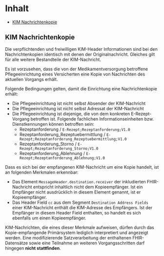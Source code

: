 # Inhalt

- [KIM Nachrichtenkopie](#kim-nachrichtenkopie)

## KIM Nachrichtenkopie

Die verpflichtenden und freiwilligen KIM-Header Informationen sind bei den Nachrichtenkopien identisch mit denen der Originalnachricht. Gleiches gilt für alle weitere Bestandteile der KIM-Nachricht.

Es ist vorzusehen, dass die von der Medikamentversorgung betroffene Pflegeeinrichtung eines Versicherten eine Kopie von Nachrichten des aktuellen Vorgangs erhält.

Folgende Bedingungen gelten, damit die Einrichtung eine Nachrichtenkopie erhält:

- Die Pflegeeinrichtung ist nicht selbst Absender der KIM-Nachricht
- Die Pflegeeinrichtung ist nicht selbst Adressat der KIM-Nachricht
- Die Pflegeeinrichtung ist diejenige, die von dem konkreten E-Rezept-Vorgang betroffen ist. Folgende fachlichen Informationseinheiten bzw. Dienstkennungen können betroffen sein:
  - Rezeptanforderung / `E-Rezept;Rezeptanforderung;V1.0`
  - Rezeptanforderung_Rezeptuebermittlung / `E-Rezept;Rezeptanforderung_Rezeptuebermittlung;V1.0`
  - Rezeptanforderung_Storno / `E-Rezept;Rezeptanforderung_Storno;V1.0`
  - Rezeptanforderung_Ablehnung / `E-Rezept;Rezeptanforderung_Ablehnung;V1.0`

Dass es sich bei der empfangenen KIM-Nachricht um eine Kopie handelt, ist an folgenden Merkmalen erkennbar:
 - Das Element `MessageHeader.destination.receiver` der inkludierten FHIR-Nachricht entspricht inhaltlich nicht dem Kopieempfänger. Ist ein Empfänger nicht ausdrücklich in diesem Element genannt, ist er Kopieempfänger.
 - Das Header Field `cc` aus dem Segment `Destination Address Fields` einer KIM-Nachricht enthält die KIM-Adresse des Empfängers. Ist der Empfänger in diesem Header Field enthalten, so handelt es sich ebenfalls um einen Kopieempfänger.

KIM-Nachrichten, die eines dieser Merkmale aufweisen, dürfen durch das Kopie-empfangende Primärsystem lediglich interpretiert und angezeigt werden. Eine modifizierende Satzverarbeitung der enthaltenen FHIR-Datensätze sowie eine Teilnahme an weiteren Vorgangsschritten darf hingegen **nicht stattfinden**.